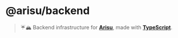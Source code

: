 # @arisu/backend
> ☔🏔️ Backend infrastructure for [**Arisu**](https://arisu.land), made with [**TypeScript**](https://typescriptlang.org).
